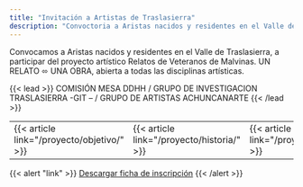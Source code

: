 ```yaml
---
title: "Invitación a Artistas de Traslasierra"
description: "Convoctoria a Aristas nacidos y residentes en el Valle de Traslasierra"
---
```


Convocamos a Aristas nacidos y residentes en el Valle de Traslasierra,  a participar del proyecto artístico Relatos de Veteranos de Malvinas. UN RELATO ⬄ UNA OBRA, abierta a todas las disciplinas artísticas.

 {{< lead >}}
COMISIÓN MESA DDHH / GRUPO DE INVESTIGACION TRASLASIERRA -GIT – / GRUPO DE ARTISTAS  ACHUNCANARTE
{{< /lead >}}




<div class="relative inline-block align-text-bottom">
  <table>
    <tr>
      <td>{{< article link="/proyecto/objetivo/" >}}</td>
      <td>{{< article link="/proyecto/historia/" >}}</td>
      <td>{{< article link="/proyecto/reglamento/" >}}</td>
    </tr>
  </table>
</div>


{{< alert "link" >}}
[Descargar ficha de inscripción](ficha_de_inscripcion.docx)
{{< /alert >}}
